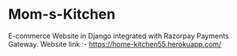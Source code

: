 # Mom-s-Kitchen
E-commerce Website in Django integrated with Razorpay Payments Gateway.
Website link :- https://home-kitchen55.herokuapp.com/
